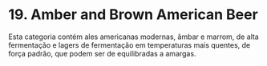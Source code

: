 # 19. Amber and Brown American Beer

Esta categoria contém ales americanas modernas, âmbar e marrom, de alta fermentação e lagers de fermentação em temperaturas mais quentes, de força padrão, que podem ser de equilibradas a amargas.
